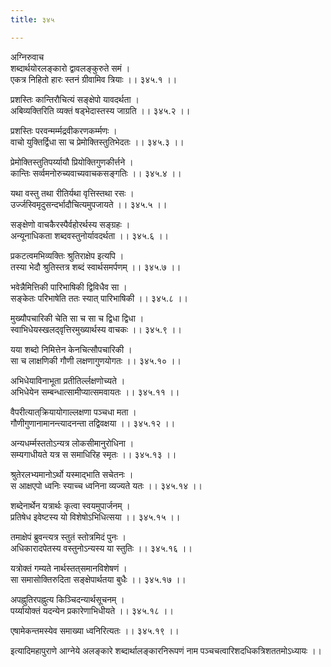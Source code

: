 ```yaml
---
title: ३४५

---
```

अग्निरुवाच  
शब्दार्थयोरलङ्कारो द्वावलङ्कुरुते समं ।  
एकत्र निहितो हारः स्तनं ग्रीवामिव त्रियाः ।। ३४५.१ ।।  
  
प्रशस्तिः कान्तिरौचित्यं सङ्क्षेपो यावदर्थता ।  
अबिव्यक्तिरिति व्यक्तं षड्‌भेदास्तस्य जाग्रति ।। ३४५.२ ।।  
  
प्रशस्तिः परवन्मर्म्मद्रवीकरणकर्म्मणः ।  
वाचो युक्तिर्द्विधा सा च प्रेमोक्तिस्तुतिभेदतः ।। ३४५.३ ।।  
  
प्रेमोक्तिस्तुतिपर्य्यायौ प्रियोक्तिगुणकीर्त्तने ।  
कान्तिः सर्व्वमनोरुच्यवाच्यवाचकसङ्गतिः ।। ३४५.४ ।।  
  
यथा वस्तु तथा रीतिर्यथा वृत्तिस्तथा रसः ।  
उर्ज्जस्विमृदुसन्दर्भादौचित्यमुपजायते ।। ३४५.५ ।।  
  
सङ्क्षेणो वाचकैरस्पैर्वहोरर्थस्य सङ्ग्रहः ।  
अन्यूनाधिकता शब्दवस्तुनोर्यावदर्थता ।। ३४५.६ ।।  
  
प्रकटत्वमभिव्यक्तिः श्रुतिराक्षेप इत्यपि ।  
तस्या भेदौ श्रुतिस्तत्र शब्दं स्वार्थसमर्पणम् ।। ३४५.७ ।।  
  
भवेन्नैमित्तिकी पारिभाषिकी द्विविधैव सा ।  
सङ्केतः परिभाषेति ततः स्यात् पारिभाषिकी ।। ३४५.८ ।।  
  
मुख्यौपचारिकी चेति सा च सा च द्विधा द्विधा ।  
स्वाभिधेयस्खलद्‌वृत्तिरमुख्यार्थस्य वाचकः ।। ३४५.९ ।।  
  
यया शब्दो निमित्तेन केनचित्सौपचारिकी ।  
सा च लाक्षणिकी गौणी लक्षणागुणयोगतः ।। ३४५.१० ।।  
  
अभिधेयाविनाभूता प्रतीतिर्ल्लक्षणोच्यते ।  
अभिधेयेन सम्बन्धात्सामीप्यात्समवायतः ।। ३४५.११ ।।  
  
वैपरीत्यात्‌क्रियायोगाल्लक्षणा पञ्चधा मता ।  
गौणीगुणानामानन्त्यादनन्ता तद्विवक्षया ।। ३४५.१२ ।।  
  
अन्यधर्म्मस्ततोऽन्यत्र लोकसीमानुरोधिना ।  
सम्यगाधीयते यत्र स समाधिरिह स्मृतः ।। ३४५.१३ ।।  
  
श्रुतेरलभ्यमानोऽर्थो यस्माद्भाति सचेतनः ।  
स आक्षएपो ध्वनिः स्याच्च ध्वनिना व्यज्यते यतः ।। ३४५.१४ ।।  
  
शब्देनार्थेन यत्रार्थः कृत्वा स्वयमुपार्जनम् ।  
प्रतिषेध इवेष्टस्य यो विशेषोऽभिधित्सया ।। ३४५.१५ ।।  
  
तमाक्षेपं ब्रुवन्त्यत्र स्तुतं स्तोत्रमिदं पुनः ।  
अधिकारादपेतस्य वस्तुनोऽन्यस्य या स्तुतिः ।। ३४५.१६ ।।  
  
यत्रोक्तं गम्यते नार्थस्तत्‌समानविशेषणं ।  
सा समासोक्तिरुदिता सङ्‌क्षेपार्थतया बुधैः ।। ३४५.१७ ।।  
  
अपह्नुतिरपह्नुत्य किञ्चिदन्यार्थसूचनम् ।  
पर्य्यायोक्तं यदन्येन प्रकारेणाभिधीयते ।। ३४५.१८ ।।  
  
एषामेकन्तमस्येव समाख्या ध्वनिरित्यतः ।। ३४५.१९ ।।  
  
इत्यादिमहापुराणे आग्नेये अलङ्कारे शब्दार्थालङ्कारनिरूपणं नाम पञ्चचत्वारिशदधिकत्रिशततमोऽध्यायः ।।